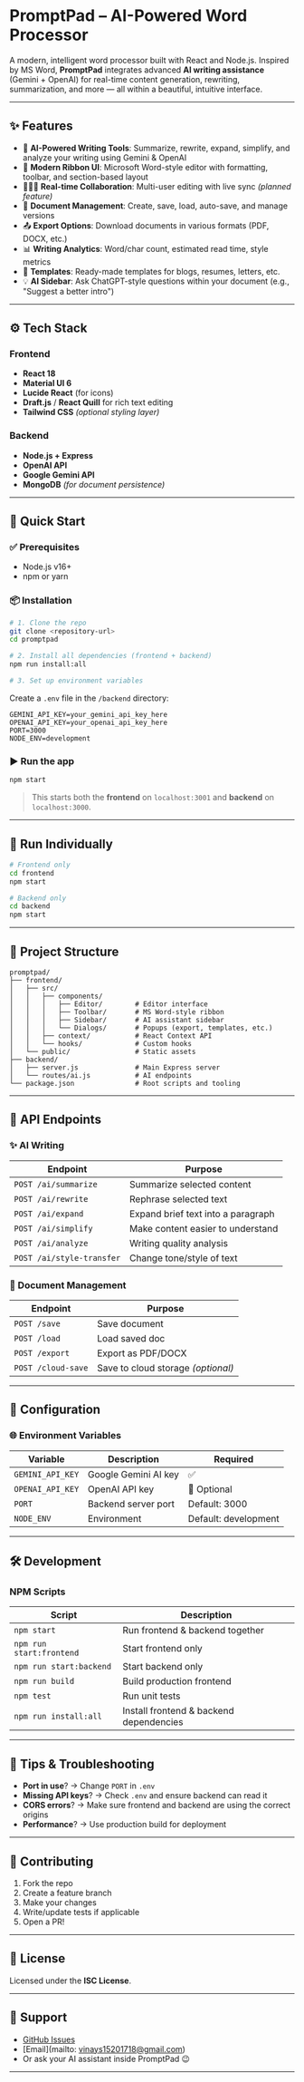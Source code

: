 # **PromptPad – AI-Powered Word Processor**

A modern, intelligent word processor built with React and Node.js. Inspired by MS Word, **PromptPad** integrates advanced **AI writing assistance** (Gemini + OpenAI) for real-time content generation, rewriting, summarization, and more — all within a beautiful, intuitive interface.

---

## ✨ Features

* 🧠 **AI-Powered Writing Tools**: Summarize, rewrite, expand, simplify, and analyze your writing using Gemini & OpenAI
* 📝 **Modern Ribbon UI**: Microsoft Word-style editor with formatting, toolbar, and section-based layout
* 🧑‍🤝‍🧑 **Real-time Collaboration**: Multi-user editing with live sync *(planned feature)*
* 💾 **Document Management**: Create, save, load, auto-save, and manage versions
* 📤 **Export Options**: Download documents in various formats (PDF, DOCX, etc.)
* 📊 **Writing Analytics**: Word/char count, estimated read time, style metrics
* 🧰 **Templates**: Ready-made templates for blogs, resumes, letters, etc.
* 💡 **AI Sidebar**: Ask ChatGPT-style questions within your document (e.g., "Suggest a better intro")

---

## ⚙️ Tech Stack

### Frontend

* **React 18**
* **Material UI 6**
* **Lucide React** (for icons)
* **Draft.js** / **React Quill** for rich text editing
* **Tailwind CSS** *(optional styling layer)*

### Backend

* **Node.js + Express**
* **OpenAI API**
* **Google Gemini API**
* **MongoDB** *(for document persistence)*

---

## 🚀 Quick Start

### ✅ Prerequisites

* Node.js v16+
* npm or yarn

### 📦 Installation

```bash
# 1. Clone the repo
git clone <repository-url>
cd promptpad

# 2. Install all dependencies (frontend + backend)
npm run install:all

# 3. Set up environment variables
```

Create a `.env` file in the `/backend` directory:

```env
GEMINI_API_KEY=your_gemini_api_key_here
OPENAI_API_KEY=your_openai_api_key_here
PORT=3000
NODE_ENV=development
```

### ▶️ Run the app

```bash
npm start
```

> This starts both the **frontend** on `localhost:3001` and **backend** on `localhost:3000`.

---

## 🧪 Run Individually

```bash
# Frontend only
cd frontend
npm start

# Backend only
cd backend
npm start
```

---

## 📁 Project Structure

```
promptpad/
├── frontend/
│   ├── src/
│   │   ├── components/
│   │   │   ├── Editor/        # Editor interface
│   │   │   ├── Toolbar/       # MS Word-style ribbon
│   │   │   ├── Sidebar/       # AI assistant sidebar
│   │   │   └── Dialogs/       # Popups (export, templates, etc.)
│   │   ├── context/           # React Context API
│   │   └── hooks/             # Custom hooks
│   └── public/                # Static assets
├── backend/
│   ├── server.js              # Main Express server
│   └── routes/ai.js           # AI endpoints
└── package.json               # Root scripts and tooling
```

---

## 📡 API Endpoints

### ✨ AI Writing

| Endpoint                  | Purpose                            |
| ------------------------- | ---------------------------------- |
| `POST /ai/summarize`      | Summarize selected content         |
| `POST /ai/rewrite`        | Rephrase selected text             |
| `POST /ai/expand`         | Expand brief text into a paragraph |
| `POST /ai/simplify`       | Make content easier to understand  |
| `POST /ai/analyze`        | Writing quality analysis           |
| `POST /ai/style-transfer` | Change tone/style of text          |

### 📄 Document Management

| Endpoint           | Purpose                            |
| ------------------ | ---------------------------------- |
| `POST /save`       | Save document                      |
| `POST /load`       | Load saved doc                     |
| `POST /export`     | Export as PDF/DOCX                 |
| `POST /cloud-save` | Save to cloud storage *(optional)* |

---

## 🔧 Configuration

### 🌐 Environment Variables

| Variable         | Description          | Required             |
| ---------------- | -------------------- | -------------------- |
| `GEMINI_API_KEY` | Google Gemini AI key | ✅                    |
| `OPENAI_API_KEY` | OpenAI API key       | 🔁 Optional          |
| `PORT`           | Backend server port  | Default: 3000        |
| `NODE_ENV`       | Environment          | Default: development |

---

## 🛠 Development

### NPM Scripts

| Script                   | Description                             |
| ------------------------ | --------------------------------------- |
| `npm start`              | Run frontend & backend together         |
| `npm run start:frontend` | Start frontend only                     |
| `npm run start:backend`  | Start backend only                      |
| `npm run build`          | Build production frontend               |
| `npm test`               | Run unit tests                          |
| `npm run install:all`    | Install frontend & backend dependencies |

---

## 📌 Tips & Troubleshooting

* **Port in use**? → Change `PORT` in `.env`
* **Missing API keys**? → Check `.env` and ensure backend can read it
* **CORS errors**? → Make sure frontend and backend are using the correct origins
* **Performance**? → Use production build for deployment

---

## 🤝 Contributing

1. Fork the repo
2. Create a feature branch
3. Make your changes
4. Write/update tests if applicable
5. Open a PR!

---

## 📜 License

Licensed under the **ISC License**.

---

## 💬 Support

* [GitHub Issues](https://github.com/vinayj16/promptpad/issues)
* [Email](mailto: vinays15201718@gmail.com)
* Or ask your AI assistant inside PromptPad 😉

---

